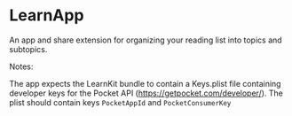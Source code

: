 # LearnApp

An app and share extension for organizing your reading list into topics and subtopics.

Notes:

The app expects the LearnKit bundle to contain a Keys.plist file containing developer keys for the Pocket API (https://getpocket.com/developer/). The plist should contain keys `PocketAppId` and `PocketConsumerKey`
